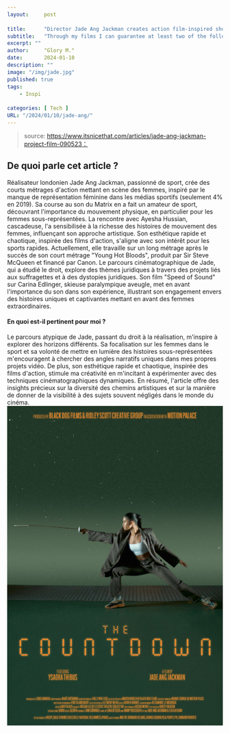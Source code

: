 ```yaml
---
layout:     post

title:      "Director Jade Ang Jackman creates action film-inspired shorts about women in sport"
subtitle:   "Through my films I can guarantee at least two of the following: hostile women, movement, fighting, or a decent dose of Ferrari red,” says the London-based director"
excerpt: ""
author:     "Glory M."
date:       2024-01-10
description: ""
image: "/img/jade.jpg"
published: true 
tags:
    - Inspi 

categories: [ Tech ]
URL: "/2024/01/10/jade-ang/"
---
```


> source: https://www.itsnicethat.com/articles/jade-ang-jackman-project-film-090523：
<!--more-->
## De quoi parle cet article ? 
Réalisateur londonien Jade Ang Jackman, passionné de sport, crée des courts métrages d'action mettant en scène des femmes, inspiré par le manque de représentation féminine dans les médias sportifs (seulement 4% en 2019).
Sa course au son du Matrix en a fait un amateur de sport, découvrant l'importance du mouvement physique, en particulier pour les femmes sous-représentées. La rencontre avec Ayesha Hussian, cascadeuse, l'a sensibilisée à la richesse des histoires de mouvement des femmes, influençant son approche artistique.
Son esthétique rapide et chaotique, inspirée des films d'action, s'aligne avec son intérêt pour les sports rapides. Actuellement, elle travaille sur un long métrage après le succès de son court métrage "Young Hot Bloods", produit par Sir Steve McQueen et financé par Canon.
Le parcours cinématographique de Jade, qui a étudié le droit, explore des thèmes juridiques à travers des projets liés aux suffragettes et à des dystopies juridiques. Son film "Speed of Sound" sur Carina Edlinger, skieuse paralympique aveugle, met en avant l'importance du son dans son expérience, illustrant son engagement envers des histoires uniques et captivantes mettant en avant des femmes extraordinaires.

#### En quoi est-il pertinent pour moi ? 
Le parcours atypique de Jade, passant du droit à la réalisation, m'inspire à explorer des horizons différents. Sa focalisation sur les femmes dans le sport et sa volonté de mettre en lumière des histoires sous-représentées m'encouragent à chercher des angles narratifs uniques dans mes propres projets vidéo. De plus, son esthétique rapide et chaotique, inspirée des films d'action, stimule ma créativité en m'incitant à expérimenter avec des techniques cinématographiques dynamiques. En résumé, l'article offre des insights précieux sur la diversité des chemins artistiques et sur la manière de donner de la visibilité à des sujets souvent négligés dans le monde du cinéma.
![Gateway](/img/jade-art.jpg)    



